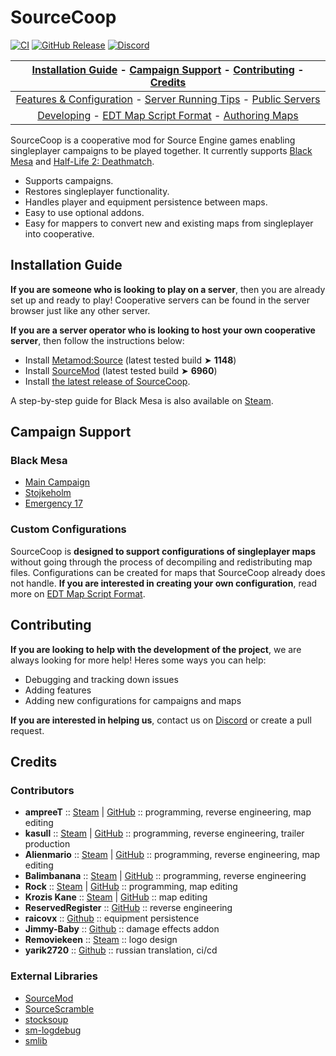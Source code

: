 # SourceCoop

[![CI](https://github.com/ampreeT/SourceCoop/actions/workflows/plugin.yml/badge.svg)](https://github.com/ampreeT/SourceCoop/actions/workflows/plugin.yml)
[![GitHub Release](https://img.shields.io/github/v/release/ampreeT/SourceCoop?style=flat&label=Release&labelColor=%232C3137&color=%23EB551B)](https://github.com/ampreeT/SourceCoop/releases/latest)
[![Discord](https://img.shields.io/discord/973591793117564988.svg?label=&logo=discord&logoColor=ffffff&color=7389D8&labelColor=6A7EC2)](https://discord.gg/Fh77rxQaEB)

| [Installation Guide](#installation-guide) - [Campaign Support](#campaign-support) - [Contributing](#contributing) - [Credits](#credits)
:--: |
| [Features & Configuration](https://github.com/ampreeT/SourceCoop/wiki/Features-&-Configuration) - [Server Running Tips](https://github.com/ampreeT/SourceCoop/wiki/Server-running-tips) - [Public Servers](https://github.com/ampreeT/SourceCoop/wiki/Public-Servers) |
|  [Developing](https://github.com/ampreeT/SourceCoop/wiki/Developing) - [EDT Map Script Format](https://github.com/ampreeT/SourceCoop/wiki/EDT---Map-script-format) - [Authoring Maps](https://github.com/ampreeT/SourceCoop/wiki/Authoring-maps-for-SourceCoop) |

SourceCoop is a cooperative mod for Source Engine games enabling singleplayer campaigns to be played together. It currently supports [Black Mesa](https://store.steampowered.com/app/362890/Black_Mesa/) and [Half-Life 2: Deathmatch](https://store.steampowered.com/app/320/HalfLife_2_Deathmatch/).

- Supports campaigns.
- Restores singleplayer functionality.
- Handles player and equipment persistence between maps.
- Easy to use optional addons.
- Easy for mappers to convert new and existing maps from singleplayer into cooperative.

## Installation Guide

__If you are someone who is looking to play on a server__, then you are already set up and ready to play! Cooperative servers can be found in the server browser just like any other server.

__If you are a server operator who is looking to host your own cooperative server__, then follow the instructions below:

- Install [Metamod:Source](https://www.sourcemm.net/downloads.php?branch=stable) (latest tested build ➤ __1148__)
- Install [SourceMod](https://www.sourcemod.net/downloads.php?branch=stable) (latest tested build ➤ __6960__)
- Install [the latest release of SourceCoop](https://github.com/ampreeT/SourceCoop/releases).

A step-by-step guide for Black Mesa is also available on [Steam](https://steamcommunity.com/sharedfiles/filedetails/?id=2200247356).

## Campaign Support

### Black Mesa

- [Main Campaign](https://store.steampowered.com/app/362890/Black_Mesa/)
- [Stojkeholm](https://steamcommunity.com/sharedfiles/filedetails/?id=2320533262)
- [Emergency 17](https://steamcommunity.com/sharedfiles/filedetails/?id=934371395)

### Custom Configurations

SourceCoop is __designed to support configurations of singleplayer maps__ without going through the process of decompiling and redistributing map files. Configurations can be created for maps that SourceCoop already does not handle. __If you are interested in creating your own configuration__, read more on [EDT Map Script Format](https://github.com/ampreeT/SourceCoop/wiki/EDT---Map-script-format).

## Contributing

__If you are looking to help with the development of the project__, we are always looking for more help! Heres some ways you can help:

- Debugging and tracking down issues
- Adding features
- Adding new configurations for campaigns and maps

__If you are interested in helping us__, contact us on [Discord](https://discord.gg/Fh77rxQaEB) or create a pull request.


## Credits

### Contributors

- __ampreeT__ :: [Steam](https://steamcommunity.com/id/ampreeT) | [GitHub](https://github.com/ampreeT) :: programming, reverse engineering, map editing
- __kasull__ :: [Steam](https://steamcommunity.com/id/kasull/) | [GitHub](https://github.com/kasullian) :: programming, reverse engineering, trailer production
- __Alienmario__ :: [Steam](https://steamcommunity.com/id/4oM0/) | [GitHub](https://github.com/Alienmario) :: programming, reverse engineering, map editing
- __Balimbanana__ :: [Steam](https://steamcommunity.com/id/Balimbanana/) | [GitHub](https://github.com/Balimbanana) :: programming, reverse engineering
- __Rock__ :: [Steam](https://steamcommunity.com/id/Rock48/) | [GitHub](https://github.com/Rock48) :: programming, map editing
- __Krozis Kane__ :: [Steam](https://steamcommunity.com/id/Krozis_Kane/) | [GitHub](https://github.com/KrozisKane) :: map editing
- __ReservedRegister__ :: [GitHub](https://github.com/ReservedRegister) :: reverse engineering
- __raicovx__ :: [Github](https://github.com/raicovx) :: equipment persistence
- __Jimmy-Baby__ :: [Github](https://github.com/Jimmy-Baby) :: damage effects addon
- __Removiekeen__ :: [Steam](https://steamcommunity.com/profiles/76561198804614641/) :: logo design
- __yarik2720__ :: [Github](https://github.com/yarik2720) :: russian translation, ci/cd

### External Libraries

- [SourceMod](https://github.com/alliedmodders/sourcemod)
- [SourceScramble](https://github.com/nosoop/SMExt-SourceScramble)
- [stocksoup](https://github.com/nosoop/stocksoup)
- [sm-logdebug](https://github.com/Alienmario/sm-logdebug)
- [smlib](https://github.com/bcserv/smlib/tree/transitional_syntax)
